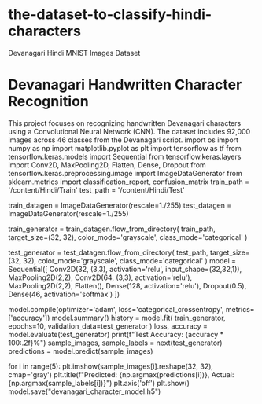 # the-dataset-to-classify-hindi-characters
Devanagari Hindi MNIST Images Dataset
# Devanagari Handwritten Character Recognition

This project focuses on recognizing handwritten Devanagari characters using a Convolutional Neural Network (CNN). The dataset includes 92,000 images across 46 classes from the Devanagari script.
import os
import numpy as np
import matplotlib.pyplot as plt
import tensorflow as tf
from tensorflow.keras.models import Sequential
from tensorflow.keras.layers import Conv2D, MaxPooling2D, Flatten, Dense, Dropout
from tensorflow.keras.preprocessing.image import ImageDataGenerator
from sklearn.metrics import classification_report, confusion_matrix
train_path = '/content/Hindi/Train'
test_path = '/content/Hindi/Test'

train_datagen = ImageDataGenerator(rescale=1./255)
test_datagen = ImageDataGenerator(rescale=1./255)

train_generator = train_datagen.flow_from_directory(
    train_path,
    target_size=(32, 32),
    color_mode='grayscale',
    class_mode='categorical'
)

test_generator = test_datagen.flow_from_directory(
    test_path,
    target_size=(32, 32),
    color_mode='grayscale',
    class_mode='categorical'
)
model = Sequential([
    Conv2D(32, (3,3), activation='relu', input_shape=(32,32,1)),
    MaxPooling2D(2,2),
    Conv2D(64, (3,3), activation='relu'),
    MaxPooling2D(2,2),
    Flatten(),
    Dense(128, activation='relu'),
    Dropout(0.5),
    Dense(46, activation='softmax')
])

model.compile(optimizer='adam', loss='categorical_crossentropy', metrics=['accuracy'])
model.summary()
history = model.fit(
    train_generator,
    epochs=10,
    validation_data=test_generator
)
loss, accuracy = model.evaluate(test_generator)
print(f"Test Accuracy: {accuracy * 100:.2f}%")
sample_images, sample_labels = next(test_generator)
predictions = model.predict(sample_images)

for i in range(5):
    plt.imshow(sample_images[i].reshape(32, 32), cmap='gray')
    plt.title(f"Predicted: {np.argmax(predictions[i])}, Actual: {np.argmax(sample_labels[i])}")
    plt.axis('off')
    plt.show()
model.save("devanagari_character_model.h5")
